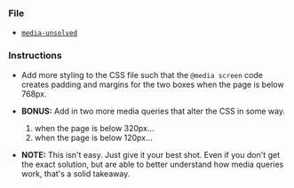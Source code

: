 ### File

* [`media-unsolved`](Unsolved/media-unsolved.html)

### Instructions

* Add more styling to the CSS file such that the `@media screen` code creates padding and margins for the two boxes when the page is below 768px.

* **BONUS:** Add in two more media queries that alter the CSS in some way.
  1. when the page is below 320px...
  1. when the page is below 120px...

* **NOTE:** This isn't easy. Just give it your best shot. Even if you don't get the exact solution, but are able to better understand how media queries work, that's a solid takeaway.

